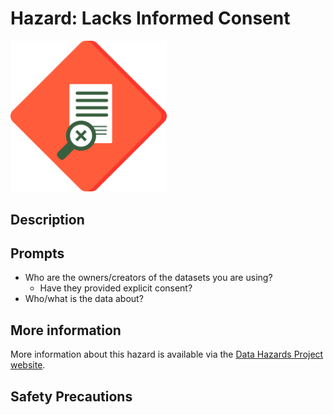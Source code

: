 # Hazard: Lacks Informed Consent

<img src="/images/lacks-informed-consent.png" alt="A red diamond shaped outline (like a warning sign) containing a magnifying glass hovering over a cross on a piece of paper" width="250"/>

## Description

## Prompts

* Who are the owners/creators of the datasets you are using?
  * Have they provided explicit consent?
* Who/what is the data about?

## More information

More information about this hazard is available via the [Data Hazards Project website][1].

## Safety Precautions

[1]: https://datahazards.com/hazards/lacks-informed-consent.html
